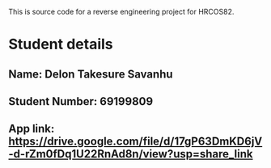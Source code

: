 This is source code for a reverse engineering project for HRCOS82.

# Student details

## Name: Delon Takesure Savanhu

## Student Number: 69199809

## App link: https://drive.google.com/file/d/17gP63DmKD6jV-d-rZm0fDq1U22RnAd8n/view?usp=share_link